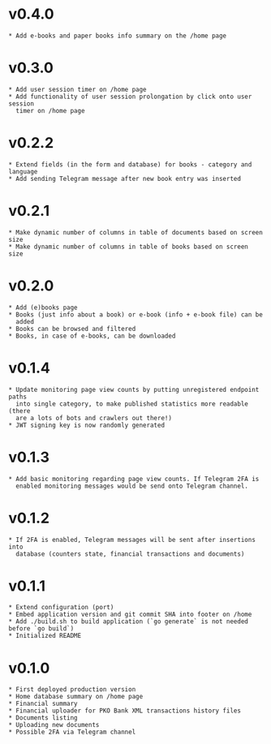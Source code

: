 # v0.4.0
    * Add e-books and paper books info summary on the /home page

# v0.3.0
    * Add user session timer on /home page
    * Add functionality of user session prolongation by click onto user session
      timer on /home page

# v0.2.2
    * Extend fields (in the form and database) for books - category and language
    * Add sending Telegram message after new book entry was inserted

# v0.2.1
    * Make dynamic number of columns in table of documents based on screen size
    * Make dynamic number of columns in table of books based on screen size

# v0.2.0
    * Add (e)books page
    * Books (just info about a book) or e-book (info + e-book file) can be
      added
    * Books can be browsed and filtered
    * Books, in case of e-books, can be downloaded

# v0.1.4
    * Update monitoring page view counts by putting unregistered endpoint paths
      into single category, to make published statistics more readable (there
      are a lots of bots and crawlers out there!)
    * JWT signing key is now randomly generated

# v0.1.3
    * Add basic monitoring regarding page view counts. If Telegram 2FA is
      enabled monitoring messages would be send onto Telegram channel.

# v0.1.2
    * If 2FA is enabled, Telegram messages will be sent after insertions into
      database (counters state, financial transactions and documents)

# v0.1.1
    * Extend configuration (port)
    * Embed application version and git commit SHA into footer on /home
    * Add ./build.sh to build application (`go generate` is not needed before `go build`)
    * Initialized README

# v0.1.0
    * First deployed production version
    * Home database summary on /home page
    * Financial summary
    * Financial uploader for PKO Bank XML transactions history files
    * Documents listing
    * Uploading new documents
    * Possible 2FA via Telegram channel
